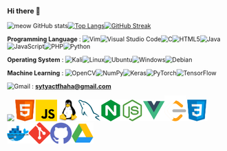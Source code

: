 ### Hi there 👋

<!--
**Trinity-SYT-SECURITY/Trinity-SYT-SECURITY** is a ✨ _special_ ✨ repository because its `README.md` (this file) appears on your GitHub profile.

Here are some ideas to get you started:

- 🔭 I’m currently working on ...
- 🌱 I’m currently learning ...
- 👯 I’m looking to collaborate on ...
- 🤔 I’m looking for help with ...
- 💬 Ask me about ...
- 📫 How to reach me: ...
- 😄 Pronouns: ...
- ⚡ Fun fact: ...
-->


![meow GitHub stats](https://github-readme-stats.vercel.app/api?username=meow&show_icons=true&theme=radical)[![Top Langs](https://github-readme-stats.vercel.app/api/top-langs/?username=anuraghazra&langs_count=8&layout=compact&hide=GLSL&theme=dark)](https://github.com/anuraghazra/github-readme-stats)[![GitHub Streak](https://github-readme-streak-stats.herokuapp.com?user=nomeow&theme=hacker&date_format=M%20j%5B%2C%20Y%5D&currStreakLabel=22DD9F)](https://git.io/streak-stats)




**Programming Language** : ![Vim](https://img.shields.io/badge/VIM-%2311AB00.svg?style=for-the-badge&logo=vim&logoColor=white)![Visual Studio Code](https://img.shields.io/badge/Visual%20Studio%20Code-0078d7.svg?style=for-the-badge&logo=visual-studio-code&logoColor=white)![C](https://img.shields.io/badge/c-%2300599C.svg?style=for-the-badge&logo=c&logoColor=white)![HTML5](https://img.shields.io/badge/html5-%23E34F26.svg?style=for-the-badge&logo=html5&logoColor=white)![Java](https://img.shields.io/badge/java-%23ED8B00.svg?style=for-the-badge&logo=java&logoColor=white)![JavaScript](https://img.shields.io/badge/javascript-%23323330.svg?style=for-the-badge&logo=javascript&logoColor=%23F7DF1E)![PHP](https://img.shields.io/badge/php-%23777BB4.svg?style=for-the-badge&logo=php&logoColor=white)![Python](https://img.shields.io/badge/python-3670A0?style=for-the-badge&logo=python&logoColor=ffdd54)

**Operating System** : ![Kali](https://img.shields.io/badge/Kali-268BEE?style=for-the-badge&logo=kalilinux&logoColor=white)![Linux](https://img.shields.io/badge/Linux-FCC624?style=for-the-badge&logo=linux&logoColor=black)![Ubuntu](https://img.shields.io/badge/Ubuntu-E95420?style=for-the-badge&logo=ubuntu&logoColor=white)![Windows](https://img.shields.io/badge/Windows-0078D6?style=for-the-badge&logo=windows&logoColor=white)![Debian](https://img.shields.io/badge/Debian-D70A53?style=for-the-badge&logo=debian&logoColor=white)

**Machine Learning** : ![OpenCV](https://img.shields.io/badge/opencv-%23white.svg?style=for-the-badge&logo=opencv&logoColor=white)![NumPy](https://img.shields.io/badge/numpy-%23013243.svg?style=for-the-badge&logo=numpy&logoColor=white)![Keras](https://img.shields.io/badge/Keras-%23D00000.svg?style=for-the-badge&logo=Keras&logoColor=white)![PyTorch](https://img.shields.io/badge/PyTorch-%23EE4C2C.svg?style=for-the-badge&logo=PyTorch&logoColor=white)![TensorFlow](https://img.shields.io/badge/TensorFlow-%23FF6F00.svg?style=for-the-badge&logo=TensorFlow&logoColor=white)

![Gmail](https://img.shields.io/badge/Gmail-D14836?style=for-the-badge&logo=gmail&logoColor=white) : **sytyactfhaha@gmail.com**

<img src="https://github.com/simple-icons/simple-icons/blob/develop/icons/hackthebox.svg" width="50"/><img src="https://github.com/programmer-zhang/programmer-zhang/blob/main/images/html.svg" width="50"/><img src="https://github.com/programmer-zhang/programmer-zhang/blob/main/images/javascript.svg" width="50"/><img src="https://github.com/programmer-zhang/programmer-zhang/blob/main/images/linux.svg" width="50"/><img src="https://github.com/programmer-zhang/programmer-zhang/blob/main/images/mysql.svg" width="50"/><img src="https://github.com/programmer-zhang/programmer-zhang/blob/main/images/nginx.svg" width="50"/><img src="https://github.com/programmer-zhang/programmer-zhang/blob/main/images/nodejs.svg" width="50"/><img src="https://github.com/programmer-zhang/programmer-zhang/blob/main/images/vuejs.svg" width="50"/><img src="https://github.com/programmer-zhang/programmer-zhang/blob/main/images/leet-code.svg" width="50"/><img src="https://github.com/programmer-zhang/programmer-zhang/blob/main/images/css.svg" width="50"/><img src="https://github.com/programmer-zhang/programmer-zhang/blob/main/images/docker.svg" width="50"/><img src="https://github.com/programmer-zhang/programmer-zhang/blob/main/images/git.svg" width="50"/><img src="https://github.com/programmer-zhang/programmer-zhang/blob/main/images/github.svg" width="50"/><img src="https://github.com/programmer-zhang/programmer-zhang/blob/main/images/google.svg" width="50"/>
